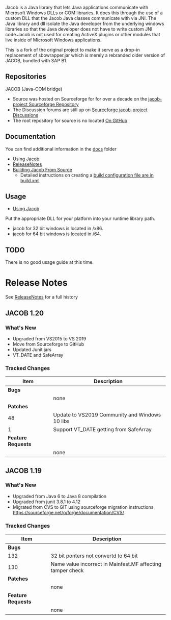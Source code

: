 Jacob is a Java library that lets Java applications communicate with Microsoft Windows DLLs or COM libraries. It does this through the use of a custom DLL that the Jacob Java classes communicate with via JNI. The Java library and dll isolate the Java developer from the underlying windows libraries so that the Java developer does not have to write custom JNI code.Jacob is not used for creating ActiveX plugins or other modules that live inside of Microsoft Windows applications.

This is a fork of the original project to make it serve as a drop-in replacement of sbowrapper.jar which is merely a rebranded older version of JACOB, bundled with SAP B1.

## Repositories
JACOB (Java-COM bridge) 
* Source was hosted on Sourceforge for for over a decade on the [jacob-project Sourceforge Repository](http://sourceforge.net/project/jacob-project)
* The Discussion forums are still up on [Sourceforge jacob-project Discussions](https://sourceforge.net/p/jacob-project/discussion)
* The root repository for source is no located [On GitHub](https://github.com/freemansoft/jacob-project)


## Documentation ##
You can find additional information in the [docs](docs) folder
* [Using Jacob](docs/UsingJacob.md)
* [ReleaseNotes](docs/ReleaseNotes.md)
* [Building Jacob From Source](docs/BuildingJacobFromSource.md)
  * Detailed instructions on creating a [build configuration file are in build.xml](build.xml)

## Usage ## 
* [Using Jacob](docs/UsingJacob.md)

Put the appropriate DLL for your platform into your runtime library path.
* jacob for 32 bit windows is located in /x86.
* jacob for 64 bit windows is located in /64.

## TODO ##
There is no good usage guide at this time.

# Release Notes 
See [ReleaseNotes](docs/ReleaseNotes.md) for a full history

## JACOB 1.20
### What's New
*   Upgraded from VS2015 to VS 2019
*   Move from Sourceforge to GitHub
*   Updated Junit jars
*   VT_DATE and SafeArray
### Tracked Changes
| Item | Description |
|-|-|
| **Bugs**              | |
|                   | none |
| **Patches**           | |
| 48                | Update to VS2019 Community and Windows 10 libs |
| 1                 | Support VT_DATE getting from SafeArray |
| **Feature Requests**  | |
|                   | none |

## JACOB 1.19
### What's New
* Upgraded from Java 6 to Java 8 compilation
* Upgraded from junit 3.8.1 to 4.12
* Migrated from CVS to GIT using sourceforge migration instructions https://sourceforge.net/p/forge/documentation/CVS/
### Tracked Changes
| Item | Description |
|-|-|
| **Bugs**              | |
| 132	           | 32 bit ponters not convertd to 64 bit |
| 130              | Name value incorrect in Mainfest.MF affecting tamper check|
| **Patches**           | |
|                   | none |
| **Feature Requests**  | |
|                   | none |

